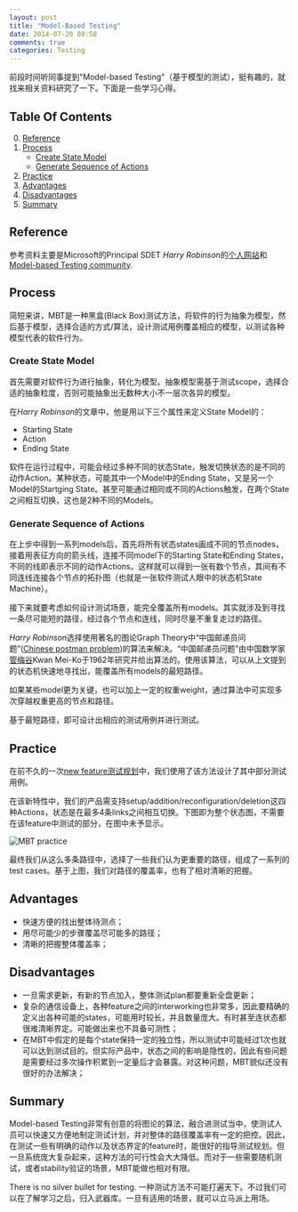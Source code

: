 ```yaml
---
layout: post
title: "Model-Based Testing"
date: 2014-07-20 09:58
comments: true
categories: Testing
---
```


前段时间听同事提到"Model-based Testing"（基于模型的测试），挺有趣的，就找来相关资料研究了一下。下面是一些学习心得。

<!--more-->

## Table Of Contents

0. [Reference](#reference)
1. [Process](#process)
	* [Create State Model](#create-state-model)
	* [Generate Sequence of Actions](#generate-sequence-of-actions)
2. [Practice](#practice)
3. [Advantages](#advantages)
4. [Disadvantages](#disadvantages)
5. [Summary](#summary)

## Reference

参考资料主要是Microsoft的Principal SDET *Harry Robinson*的[个人网站](http://www.harryrobinson.net/)和[Model-based Testing community](http://model-based-testing.info/).

## Process

简短来讲，MBT是一种黑盒(Black Box)测试方法，将软件的行为抽象为模型，然后基于模型，选择合适的方式/算法，设计测试用例覆盖相应的模型，以测试各种模型代表的软件行为。

### Create State Model

首先需要对软件行为进行抽象，转化为模型。抽象模型需基于测试scope，选择合适的抽象粒度，否则可能抽象出无数种大小不一层次各异的模型。

在*Harry Robinson*的文章中，他是用以下三个属性来定义State Model的：

* Starting State
* Action
* Ending State

软件在运行过程中，可能会经过多种不同的状态State，触发切换状态的是不同的动作Action。某种状态，可能其中一个Model中的Ending State，又是另一个Model的Startging State。甚至可能通过相同或不同的Actions触发，在两个State之间相互切换，这也是2种不同的Models。

### Generate Sequence of Actions

在上步中得到一系列models后，首先将所有状态states画成不同的节点nodes，接着用表征方向的箭头线，连接不同model下的Starting State和Ending States，不同的线即表示不同的动作Actions。这样就可以得到一张有数个节点，其间有不同连线连接各个节点的拓扑图（也就是一张软件测试人眼中的状态机State Machine）。

接下来就要考虑如何设计测试场景，能完全覆盖所有models。其实就涉及到寻找一条尽可能短的路径，经过各个节点和连线，同时尽量不重复走过的路径。

*Harry Robinson*选择使用著名的图论Graph Theory中“中国邮递员问题”([Chinese postman problem](http://en.wikipedia.org/wiki/Chinese_postman_problem))的算法来解决。“中国邮递员问题”由中国数学家[管梅谷](http://baike.baidu.com/view/318032.htm)Kwan Mei-Ko于1962年研究并给出算法的。使用该算法，可以从上文提到的状态机快速地寻找出，能覆盖所有models的最短路径。

如果某些model更为关键，也可以加上一定的权重weight，通过算法中可实现多次穿越权重更高的节点和路径。

基于最短路径，即可设计出相应的测试用例并进行测试。

## Practice

在前不久的一次[new feature测试规划](http://blog.pzheng.me/2014/07/04/a-practice-for-new-feature-grooming/)中，我们使用了该方法设计了其中部分测试用例。

在该新特性中，我们的产品需支持setup/addition/reconfiguration/deletion这四种Actions，状态是在最多4条links之间相互切换。下图即为整个状态图，不需要在该feature中测试的部分，在图中未予显示。

![MBT practice](https://dl.dropboxusercontent.com/u/6459697/blogimage/20140720_MBT_practice.png)

最终我们从这么多条路径中，选择了一些我们认为更重要的路径，组成了一系列的test cases。基于上图，我们对路径的覆盖率，也有了相对清晰的把握。

## Advantages

* 快速方便的找出整体待测点；
* 用尽可能少的步骤覆盖尽可能多的路径；
* 清晰的把握整体覆盖率；

## Disadvantages

* 一旦需求更新，有新的节点加入，整体测试plan都要重新全盘更新；
* 复杂的通信设备上，各种feature之间的interworking也非常多，因此要精确的定义出各种可能的states，可能用时较长，并且数量庞大。有时甚至连状态都很难清晰界定。可能做出来也不具备可测性；
* 在MBT中假定的是每个state保持一定的独立性，所以测试中可能经过1次也就可以达到测试目的。但实际产品中，状态之间的影响是隐性的，因此有些问题是需要经过多次操作积累到一定量后才会暴露。对这种问题，MBT貌似还没有很好的办法解决；

## Summary

Model-based Testing非常有创意的将图论的算法，融合进测试当中，使测试人员可以快速又方便地制定测试计划，并对整体的路径覆盖率有一定的把控。因此，在测试一些有明确的动作以及状态界定的feature时，能很好的指导测试规划。但一旦系统庞大复杂起来，这种方法的可行性会大大降低。而对于一些需要随机测试，或者stability验证的场景，MBT能做也相对有限。

There is no silver bullet for testing. 一种测试方法不可能打遍天下。不过我们可以在了解学习之后，归入武器库。一旦有适用的场景，就可以立马派上用场。